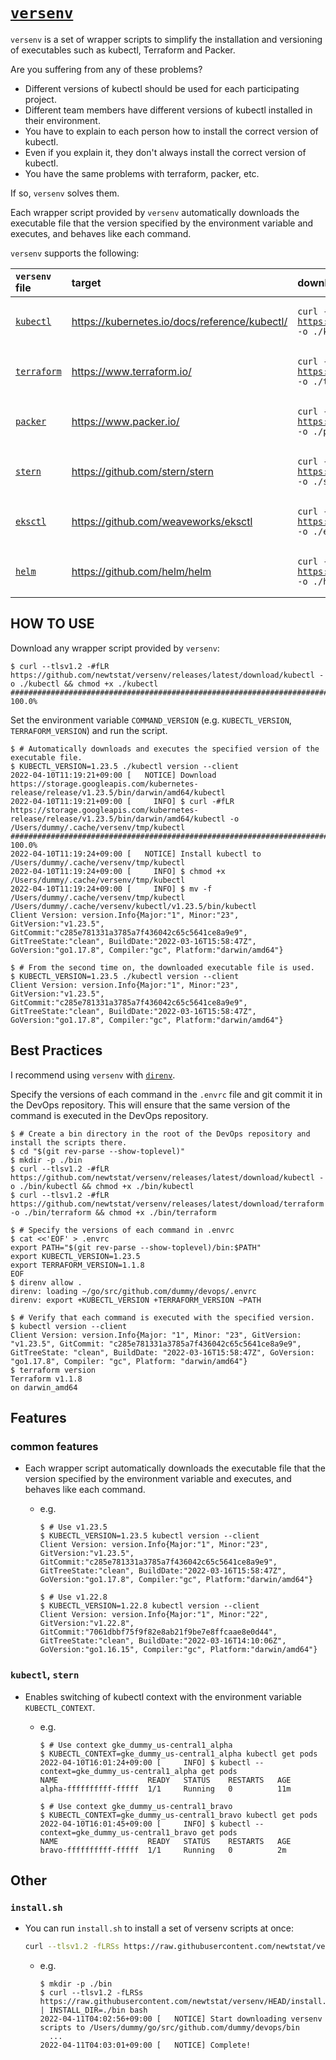 <!-- markdownlint-disable MD013 -->
# [`versenv`](https://github.com/newtstat/versenv)

`versenv` is a set of wrapper scripts to simplify the installation and versioning of executables such as kubectl, Terraform and Packer.

Are you suffering from any of these problems?

- Different versions of kubectl should be used for each participating project.
- Different team members have different versions of kubectl installed in their environment.
- You have to explain to each person how to install the correct version of kubectl.
- Even if you explain it, they don't always install the correct version of kubectl.
- You have the same problems with terraform, packer, etc.

If so, `versenv` solves them.

Each wrapper script provided by `versenv` automatically downloads the executable file that the version specified by the environment variable and executes, and behaves like each command.

`versenv` supports the following:

<!-- markdownlint-disable MD033 MD034 -->
| `versenv` file                | target                                        | download `versenv` file one-liner                                                                                                                          |
|:------------------------------|:----------------------------------------------|:-----------------------------------------------------------------------------------------------------------------------------------------------------------|
| [`kubectl`](/bin/kubectl)     | https://kubernetes.io/docs/reference/kubectl/ | <pre><code>curl --tlsv1.2 -#fLR https://github.com/newtstat/versenv/releases/latest/download/kubectl -o ./kubectl && chmod +x ./kubectl</pre></code>       |
| [`terraform`](/bin/terraform) | https://www.terraform.io/                     | <pre><code>curl --tlsv1.2 -#fLR https://github.com/newtstat/versenv/releases/latest/download/terraform -o ./terraform && chmod +x ./terraform</pre></code> |
| [`packer`](/bin/packer)       | https://www.packer.io/                        | <pre><code>curl --tlsv1.2 -#fLR https://github.com/newtstat/versenv/releases/latest/download/packer -o ./packer && chmod +x ./packer</pre></code>          |
| [`stern`](/bin/stern)         | https://github.com/stern/stern                | <pre><code>curl --tlsv1.2 -#fLR https://github.com/newtstat/versenv/releases/latest/download/stern -o ./stern && chmod +x ./stern </pre></code>            |
| [`eksctl`](/bin/eksctl)       | https://github.com/weaveworks/eksctl          | <pre><code>curl --tlsv1.2 -#fLR https://github.com/newtstat/versenv/releases/latest/download/eksctl -o ./eksctl && chmod +x ./eksctl</pre></code>          |
| [`helm`](/bin/helm)           | https://github.com/helm/helm                  | <pre><code>curl --tlsv1.2 -#fLR https://github.com/newtstat/versenv/releases/latest/download/helm -o ./helm && chmod +x ./helm</pre></code>                |
<!-- markdownlint-enable -->
<!-- markdownlint-disable MD013 -->

## HOW TO USE

Download any wrapper script provided by `versenv`:

```console
$ curl --tlsv1.2 -#fLR https://github.com/newtstat/versenv/releases/latest/download/kubectl -o ./kubectl && chmod +x ./kubectl
########################################################################################## 100.0%
```

Set the environment variable `COMMAND_VERSION` (e.g. `KUBECTL_VERSION`, `TERRAFORM_VERSION`) and run the script.

```console
$ # Automatically downloads and executes the specified version of the executable file.
$ KUBECTL_VERSION=1.23.5 ./kubectl version --client
2022-04-10T11:19:21+09:00 [   NOTICE] Download https://storage.googleapis.com/kubernetes-release/release/v1.23.5/bin/darwin/amd64/kubectl
2022-04-10T11:19:21+09:00 [     INFO] $ curl -#fLR https://storage.googleapis.com/kubernetes-release/release/v1.23.5/bin/darwin/amd64/kubectl -o /Users/dummy/.cache/versenv/tmp/kubectl
########################################################################################## 100.0%
2022-04-10T11:19:24+09:00 [   NOTICE] Install kubectl to /Users/dummy/.cache/versenv/tmp/kubectl
2022-04-10T11:19:24+09:00 [     INFO] $ chmod +x /Users/dummy/.cache/versenv/tmp/kubectl
2022-04-10T11:19:24+09:00 [     INFO] $ mv -f /Users/dummy/.cache/versenv/tmp/kubectl /Users/dummy/.cache/versenv/kubectl/v1.23.5/bin/kubectl
Client Version: version.Info{Major:"1", Minor:"23", GitVersion:"v1.23.5", GitCommit:"c285e781331a3785a7f436042c65c5641ce8a9e9", GitTreeState:"clean", BuildDate:"2022-03-16T15:58:47Z", GoVersion:"go1.17.8", Compiler:"gc", Platform:"darwin/amd64"}

$ # From the second time on, the downloaded executable file is used.
$ KUBECTL_VERSION=1.23.5 ./kubectl version --client
Client Version: version.Info{Major:"1", Minor:"23", GitVersion:"v1.23.5", GitCommit:"c285e781331a3785a7f436042c65c5641ce8a9e9", GitTreeState:"clean", BuildDate:"2022-03-16T15:58:47Z", GoVersion:"go1.17.8", Compiler:"gc", Platform:"darwin/amd64"}
```

## Best Practices

I recommend using `versenv` with [`direnv`](https://github.com/direnv/direnv).

Specify the versions of each command in the `.envrc` file and git commit it in the DevOps repository. This will ensure that the same version of the command is executed in the DevOps repository.

```console
$ # Create a bin directory in the root of the DevOps repository and install the scripts there.
$ cd "$(git rev-parse --show-toplevel)"
$ mkdir -p ./bin
$ curl --tlsv1.2 -#fLR https://github.com/newtstat/versenv/releases/latest/download/kubectl -o ./bin/kubectl && chmod +x ./bin/kubectl
$ curl --tlsv1.2 -#fLR https://github.com/newtstat/versenv/releases/latest/download/terraform -o ./bin/terraform && chmod +x ./bin/terraform

$ # Specify the versions of each command in .envrc
$ cat <<'EOF' > .envrc
export PATH="$(git rev-parse --show-toplevel)/bin:$PATH"
export KUBECTL_VERSION=1.23.5
export TERRAFORM_VERSION=1.1.8
EOF
$ direnv allow .
direnv: loading ~/go/src/github.com/dummy/devops/.envrc
direnv: export +KUBECTL_VERSION +TERRAFORM_VERSION ~PATH

$ # Verify that each command is executed with the specified version.
$ kubectl version --client
Client Version: version.Info{Major: "1", Minor: "23", GitVersion: "v1.23.5", GitCommit: "c285e781331a3785a7f436042c65c5641ce8a9e9", GitTreeState: "clean", BuildDate: "2022-03-16T15:58:47Z", GoVersion: "go1.17.8", Compiler: "gc", Platform: "darwin/amd64"}
$ terraform version
Terraform v1.1.8
on darwin_amd64
```

## Features

### common features

- Each wrapper script automatically downloads the executable file that the version specified by the environment variable and executes, and behaves like each command.
  - e.g.

    ```console
    $ # Use v1.23.5
    $ KUBECTL_VERSION=1.23.5 kubectl version --client
    Client Version: version.Info{Major:"1", Minor:"23", GitVersion:"v1.23.5", GitCommit:"c285e781331a3785a7f436042c65c5641ce8a9e9", GitTreeState:"clean", BuildDate:"2022-03-16T15:58:47Z", GoVersion:"go1.17.8", Compiler:"gc", Platform:"darwin/amd64"}

    $ # Use v1.22.8
    $ KUBECTL_VERSION=1.22.8 kubectl version --client
    Client Version: version.Info{Major:"1", Minor:"22", GitVersion:"v1.22.8", GitCommit:"7061dbbf75f9f82e8ab21f9be7e8ffcaae8e0d44", GitTreeState:"clean", BuildDate:"2022-03-16T14:10:06Z", GoVersion:"go1.16.15", Compiler:"gc", Platform:"darwin/amd64"}
    ```

### `kubectl`, `stern`

- Enables switching of kubectl context with the environment variable `KUBECTL_CONTEXT`.
  - e.g.

    ```console
    $ # Use context gke_dummy_us-central1_alpha
    $ KUBECTL_CONTEXT=gke_dummy_us-central1_alpha kubectl get pods
    2022-04-10T16:01:24+09:00 [     INFO] $ kubectl --context=gke_dummy_us-central1_alpha get pods
    NAME                    READY   STATUS    RESTARTS   AGE
    alpha-ffffffffff-fffff  1/1     Running   0          11m

    $ # Use context gke_dummy_us-central1_bravo
    $ KUBECTL_CONTEXT=gke_dummy_us-central1_bravo kubectl get pods
    2022-04-10T16:01:45+09:00 [     INFO] $ kubectl --context=gke_dummy_us-central1_bravo get pods
    NAME                    READY   STATUS    RESTARTS   AGE
    bravo-ffffffffff-fffff  1/1     Running   0          2m
    ```

## Other

### `install.sh`

- You can run `install.sh` to install a set of versenv scripts at once:

  ```bash
  curl --tlsv1.2 -fLRSs https://raw.githubusercontent.com/newtstat/versenv/HEAD/install.sh | INSTALL_DIR=. bash
  ```

  - e.g.

    ```console
    $ mkdir -p ./bin
    $ curl --tlsv1.2 -fLRSs https://raw.githubusercontent.com/newtstat/versenv/HEAD/install.sh | INSTALL_DIR=./bin bash
    2022-04-11T04:02:56+09:00 [   NOTICE] Start downloading versenv scripts to /Users/dummy/go/src/github.com/dummy/devops/bin
      ...
    2022-04-11T04:03:01+09:00 [   NOTICE] Complete!
    ```
